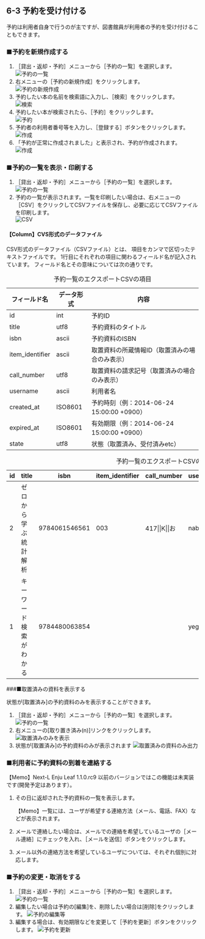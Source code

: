 6-3 予約を受け付ける
--------------------

予約は利用者自身で行うのが主ですが、図書館員が利用者の予約を受け付けることもできます。

### ■予約を新規作成する

1. ［貸出・返却・予約］メニューから［予約の一覧］を選択します。  
   ![予約の一覧](assets/images/image_operation_reserve.png)
2. 右メニューの［予約の新規作成］をクリックします。  
   ![予約の新規作成](assets/images/image_operation_191.png)
3. 予約したい本の名前を検索語に入力し、［検索］をクリックします。  
   ![検索](assets/images/image_operation_193.png)
4. 予約したい本が検索されたら、［予約］をクリックします。  
   ![予約](assets/images/image_operation_195.png)
5. 予約者の利用者番号等を入力し、［登録する］ボタンをクリックします。  
   ![作成](assets/images/image_operation_197.png)
5. 「予約が正常に作成されました」と表示され、予約が作成されます。
   ![作成](assets/images/image_operation_197_2.png)
 
### ■予約の一覧を表示・印刷する

1. ［貸出・返却・予約］メニューから［予約の一覧］を選択します。  
   ![予約の一覧](assets/images/image_operation_reserve.png)
2. 予約の一覧が表示されます。一覧を印刷したい場合は、右メニューの［CSV］をクリックしてCSVファイルを保存し、必要に応じてCSVファイルを印刷します。  
   ![CSV](assets/images/image_operation_200.png)

<div class="alert alert-success">
    <h4 class="alert-heading">【Column】CVS形式のデータファイル</h4>
    <p>CSV形式のデータファイル（CSVファイル）とは、
      項目をカンマで区切ったテキストファイルです。
      1行目にそれぞれの項目に関わるフィールド名が記入されています。
      フィールド名とその意味については次の通りです。</p>
  <table class="table table-bordered table-condensed table-striped">
    <caption>予約一覧のエクスポートCSVの項目</caption>
    <thead>
      <tr>
        <th>フィールド名</th>
        <th>データ形式</th>
        <th>内容</th></tr>
    </thead>
    <tbody>
      <tr>
        <td>id</td>
        <td>int</td>
        <td>予約ID</td></tr>
      <tr>
        <td>title</td>
        <td>utf8</td>
        <td>予約資料のタイトル</td></tr>
      <tr>
        <td>isbn</td>
        <td>ascii</td>
        <td>予約資料のISBN</td></tr>
      <tr>
        <td>item_identifier</td>
        <td>ascii</td>
        <td>取置資料の所蔵情報ID（取置済みの場合のみ表示）</td></tr>
      <tr>
        <td>call_number</td>
        <td>utf8</td>
        <td>取置資料の請求記号（取置済みの場合のみ表示）</td></tr>
      <tr>
        <td>username</td>
        <td>ascii</td>
        <td>利用者名</td></tr>
      <tr>
        <td>created_at</td>
        <td>ISO8601</td>
        <td>予約時刻（例：2014-06-24 15:00:00 +0900）</td></tr>
      <tr>
        <td>expired_at</td>
        <td>ISO8601</td>
        <td>有効期限（例：2014-06-24 15:00:00 +0900）</td></tr>
      <tr>
        <td>state</td>
        <td>utf8</td>
        <td>状態（取置済み、受付済みetc）</td></tr>
    </tbody>
  </table>

  <table class="table table-bordered table-condensed table-striped">
    <caption>予約一覧のエクスポートCSVの例</caption>
    <thead>
      <tr>
	<th>id</th>
	<th>title</th>
	<th>isbn</th>
	<th>item_identifier</th>
	<th>call_number</th>
	<th>username</th>	
	<th>created_at</th>	
	<th>expired_at</th>
	<th>state</th></tr>
    </thead>
    <tbody>
      <tr>
	<td>2</td>
	<td>ゼロから学ぶ統計解析</td>
	<td>9784061546561</td>
	<td>003</td>
	<td>417||K||お</td>
	<td>nabeta</td>
	<td>2014-06-02 16:26:48 +0900</td>
	<td>2014-06-10 00:00:00 +0900</td>
	<td>取置済み</td></tr>
      <tr>
	<td>1</td>
	<td>キーワード検索がわかる</td>
	<td>9784480063854</td>
	<td></td>
	<td></td>
	<td>yegusa</td>
	<td>2014-06-02 16:16:31 +0900</td>
	<td>2014-06-10 00:00:00 +0900</td>
	<td>受付済み</td></tr>
      </tbody>
    </table>
</div>

###■取置済みの資料を表示する

状態が[取置済み]の予約資料のみを表示することができます。

1. ［貸出・返却・予約］メニューから［予約の一覧］を選択します。
   ![予約の一覧](assets/images/image_operation_reserve.png)
2. 右メニューの[取り置き済み(n)]リンクをクリックします。
    ![取置済みのみを表示](assets/images/image_operation_200_2.png)
3. 状態が[取置済み]の予約資料のみが表示されます
    ![取置済みの資料のみ出力](assets/images/image_operation_200_3.png)
 
### ■利用者に予約資料の到着を連絡する

<div class="alert alert-info">【Memo】Next-L Enju Leaf 1.1.0.rc9 以前のバージョンではこの機能は未実装です(開発予定はあります）。
</div>

1. その日に返却された予約資料の一覧を表示します。

   <div class="alert alert-info">【Memo】一覧には、ユーザが希望する連絡方法（メール、電話、FAX）などが表示されます。
   </div>

2. メールで連絡したい場合は、メールでの連絡を希望しているユーザの［メール連絡］にチェックを入れ、［メールを送信］ボタンをクリックします。
3. メール以外の連絡方法を希望しているユーザについては、それぞれ個別に対応します。

### ■予約の変更・取消をする

1. ［貸出・返却・予約］メニューから［予約の一覧］を選択します。
   ![予約の一覧](assets/images/image_operation_reserve.png)
2. 編集したい場合は予約の[編集]を、削除したい場合は[削除]をクリックします。
   ![予約の編集等](assets/images/image_operation_202.png)
3. 編集する場合は、有効期限などを変更して［予約を更新］ボタンをクリックします。 
   ![予約を更新](assets/images/image_operation_203.png)
